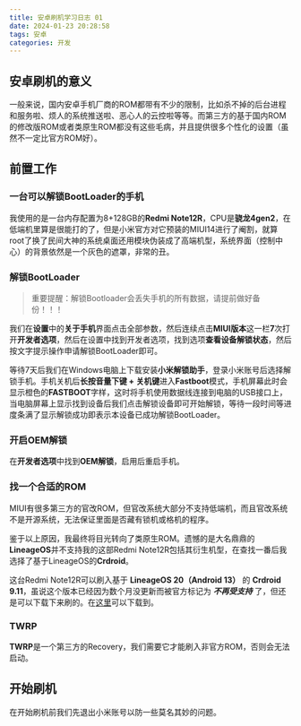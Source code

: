 ```yaml
---
title: 安卓刷机学习日志 01
date: 2024-01-23 20:28:58
tags: 安卓
categories: 开发
---
```


## 安卓刷机的意义

一般来说，国内安卓手机厂商的ROM都带有不少的限制，比如杀不掉的后台进程和服务啦、烦人的系统推送啦、恶心人的云控啦等等。而第三方的基于国内ROM的修改版ROM或者类原生ROM都没有这些毛病，并且提供很多个性化的设置（虽然不一定比官方ROM好）。

## 前置工作

### 一台可以解锁BootLoader的手机

我使用的是一台内存配置为8+128GB的**Redmi Note12R**，CPU是**骁龙4gen2**，在低端机里算是很能打的了，但是小米官方对它预装的MIUI14进行了阉割，就算root了换了民间大神的系统桌面还用模块伪装成了高端机型，系统界面（控制中心）的背景依然是一个灰色的遮罩，非常的丑。

### 解锁BootLoader

> 重要提醒：解锁Bootloader会丢失手机的所有数据，请提前做好备份！！！

我们在**设置**中的**关于手机**界面点击全部参数，然后连续点击**MIUI版本**这一栏**7**次打开**开发者选项**，然后在设置中找到开发者选项，找到选项**查看设备解锁状态**，然后按文字提示操作申请解锁BootLoader即可。

等待7天后我们在Windows电脑上下载安装**小米解锁助手**，登录小米账号后选择解锁手机。手机关机后**长按音量下键 + 关机键**进入**Fastboot**模式，手机屏幕此时会显示橙色的**FASTBOOT**字样，这时将手机使用数据线连接到电脑的USB接口上，当电脑屏幕上显示找到设备后我们点击解锁设备即可开始解锁，等待一段时间等进度条满了显示解锁成功即表示本设备已成功解锁BootLoader。

### 开启OEM解锁

在**开发者选项**中找到**OEM解锁**，启用后重启手机。

### 找一个合适的ROM

MIUI有很多第三方的官改ROM，但官改系统大部分不支持低端机，而且官改系统不是开源系统，无法保证里面是否藏有锁机或格机的程序。

鉴于以上原因，我最终将目光转向了类原生ROM。遗憾的是大名鼎鼎的**LineageOS**并不支持我的这部Redmi Note12R包括其衍生机型，在查找一番后我选择了基于LineageOS的**Crdroid**。

这台Redmi Note12R可以刷入基于 **LineageOS 20（Android 13）** 的 **Crdroid 9.11**，虽说这个版本已经因为数个月没更新而被官方标记为 ***不再受支持*** 了，但还是可以下载下来刷的。在[这里](https://crdroid.net/sky/9)可以下载到。

### TWRP

**TWRP**是一个第三方的Recovery，我们需要它才能刷入非官方ROM，否则会无法启动。

## 开始刷机

在开始刷机前我们先退出小米账号以防一些莫名其妙的问题。

